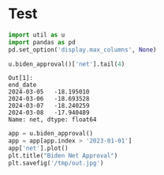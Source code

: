 # Test

```python
import util as u
import pandas as pd
pd.set_option('display.max_columns', None)
```





```python
u.biden_approval()['net'].tail(4)
```

```text
Out[1]: 
end_date
2024-03-05   -18.195010
2024-03-06   -18.693528
2024-03-07   -18.240259
2024-03-08   -17.940489
Name: net, dtype: float64
```

```python
app = u.biden_approval()
app = app[app.index > '2023-01-01']
app['net'].plot()
plt.title("Biden Net Approval")
plt.savefig('/tmp/out.jpg')
```



